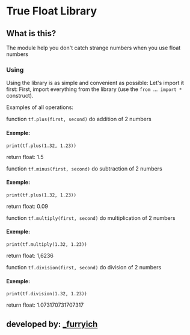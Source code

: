 # True Float Library #
## What is this? ##
The module help you don't catch strange numbers when you use float numbers

### Using ###
Using the library is as simple and convenient as possible:
Let's import it first:
First, import everything from the library (use the `from `...` import *` construct).

Examples of all operations:

function `tf.plus(first, second)` do addition of 2 numbers
#### Exemple: ####
    print(tf.plus(1.32, 1.23))
return float: 1.5

function `tf.minus(first, second)` do subtraction of 2 numbers
#### Exemple: ####
    print(tf.plus(1.32, 1.23))
return float: 0.09

function `tf.multiply(first, second)` do multiplication of 2 numbers
#### Exemple: ####
    print(tf.multiply(1.32, 1.23))
return float: 1,6236

function `tf.division(first, second)` do division  of 2 numbers
#### Exemple: ####
    print(tf.division(1.32, 1.23))
return float: 1.073170731707317

## developed by: [_furryich](https://github.com/UserForBruteer)

